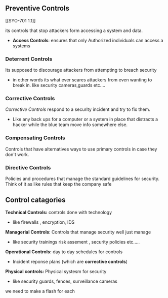 ## Preventive Controls 
[[SYO-701 1.1]] 

its controls that stop attackers form accessing a system and data. 

- **Access Controls**: ensures that only Authorized individuals can access a systems  


### Deterrent Controls 

Its supposed to discourage attackers from attempting to breach security
- in other words its what ever scares attackers from even wanting to break in. 
like security cameras,guards etc....


### Corrective Controls 

*Corrective Controls* respond to a security incident and try to fix them. 
- Like any back ups for a computer or a system in place that distracts a hacker while the  blue team move info somewhere else. 

### Compensating Controls

Controls that have alternatives ways to use primary controls in case they don't work. 

### Directive Controls 

Policies and procedures that manage the standard guidelines for security. 
Think of it as like rules that keep the company safe 

## Control catagories

**Technical Controls:** controls done with technology 
- like firewalls , encryption, IDS 

**Managerial Controls**: Controls that manage security well just manage 
- like security trainings risk assement , security policies etc.....


**Operational Controls:** day to day schedules for controls
- Incident reponse plans (which are **corrective controls**)

**Physical controls:** Physical systesm for security 
- like security guards, fences, surveillance cameras


we need to make a flash for each 